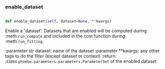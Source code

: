 ### enable\_dataset
```py

def enable_dataset(self, dataset=None, **kwargs)

```



Enable a 'dataset'.  Datasets that are enabled will be computed
during :meth:`run_compute` and included in the cost function
during :meth:`run_fitting`.

:parameter str dataset: name of the dataset
:parameter **kwargs: any other tags to do the filter
    (except dataset or context)
:return: :class:`phoebe.parameters.parameters.ParameterSet`
    of the enabled dataset

